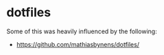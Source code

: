 # dotfiles



Some of this was heavily influenced by the following:

* https://github.com/mathiasbynens/dotfiles/
